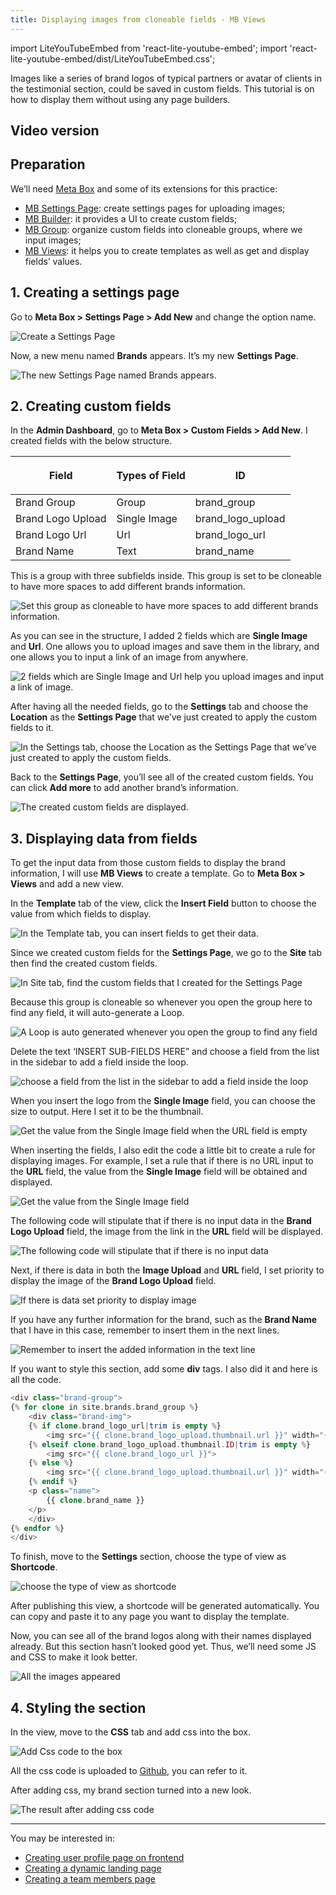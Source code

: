 ```yaml
---
title: Displaying images from cloneable fields - MB Views
---
```


import LiteYouTubeEmbed from 'react-lite-youtube-embed';
import 'react-lite-youtube-embed/dist/LiteYouTubeEmbed.css';

Images like a series of brand logos of typical partners or avatar of clients in the testimonial section, could be saved in custom fields. This tutorial is on how to display them without using any page builders.

## Video version

<LiteYouTubeEmbed id='nteLH6DDKSI' />

## Preparation

We’ll need [Meta Box](https://metabox.io) and some of its extensions for this practice:

* [MB Settings Page](https://metabox.io/plugins/mb-settings-page/): create settings pages for uploading images;
* [MB Builder](https://metabox.io/plugins/meta-box-builder/): it provides a UI to create custom fields;
* [MB Group](https://metabox.io/plugins/meta-box-group/): organize custom fields into cloneable groups, where we input images;
* [MB Views](https://metabox.io/plugins/mb-views/): it helps you to create templates as well as get and display fields’ values.

## 1. Creating a settings page

Go to **Meta Box > Settings Page > Add New** and change the option name.

![Create a Settings Page](https://i.imgur.com/xj8IOWJ.png)

Now, a new menu named **Brands** appears. It’s my new **Settings Page**.

![The new Settings Page named Brands appears.](https://i.imgur.com/U4H4ELu.png)

## 2. Creating custom fields

In the **Admin Dashboard**, go to **Meta Box > Custom Fields > Add New**. I created fields with the below structure.

<table>
<thead>
<tr>
<th>

**Field**

</th>
<th>

**Types of Field**

</th>
<th>

**ID**

</th>
</tr>
</thead>
<tbody>
<tr>
<td>Brand Group</td>
<td>Group</td>
<td>brand_group</td>
</tr>
<tr>
<td>Brand Logo Upload</td>
<td>Single Image</td>
<td>brand_logo_upload</td>
</tr>
<tr>
<td>Brand Logo Url</td>
<td>Url</td>
<td>brand_logo_url</td>
</tr>
<tr>
<td>Brand Name</td>
<td>Text</td>
<td>brand_name</td>
</tr>
</tbody>
</table>


This is a group with three subfields inside. This group is set to be cloneable to have more spaces to add different brands information.

![Set this group as cloneable to have more spaces to add different brands information.](https://i.imgur.com/Hi033mY.png)

As you can see in the structure, I added 2 fields which are **Single Image** and **Url**. One allows you to upload images and save them in the library, and one allows you to input a link of an image from anywhere.

![2 fields which are Single Image and Url help you upload images and input a link of image.](https://i.imgur.com/dmaPInv.png)

After having all the needed fields, go to the **Settings** tab and choose the **Location** as the **Settings Page** that we’ve just created to apply the custom fields to it.

![In the Settings tab, choose the Location as the Settings Page that we’ve just created to apply the custom fields.](https://i.imgur.com/MHr0exH.png)

Back to the **Settings Page**, you’ll see all of the created custom fields. You can click **Add more** to add another brand’s information.

![The created custom fields are displayed.](https://i.imgur.com/4JJ0nEh.png)

## 3. Displaying data from fields

To get the input data from those custom fields to display the brand information, I will use **MB Views** to create a template. Go to **Meta Box > Views** and add a new view.

In the **Template** tab of the view, click the **Insert Field** button to choose the value from which fields to display.

![In the Template tab, you can insert fields to get their data.](https://i.imgur.com/2aD8XWb.png)

Since we created custom fields for the **Settings Page**, we go to the **Site** tab then find the created custom fields.

![In Site tab, find the custom fields that I created for the Settings Page](https://i.imgur.com/mJIBoAZ.png)

Because this group is cloneable so whenever you open the group here to find any field, it will auto-generate a Loop.

![A Loop is auto generated whenever you open the group to find any field](https://i.imgur.com/SLlnKl4.png)

Delete the text ‘INSERT SUB-FIELDS HERE” and choose a field from the list in the sidebar to add a field inside the loop.

![choose a field from the list in the sidebar to add a field inside the loop](https://i.imgur.com/HPXAk4U.gif)

When you insert the logo from the **Single Image** field, you can choose the size to output. Here I set it to be the thumbnail.

![Get the value from the Single Image field when the URL field is empty](https://i.imgur.com/A9VwBOb.png)

When inserting the fields, I also edit the code a little bit to create a rule for displaying images. For example, I set a rule that if there is no URL input to the **URL** field, the value from the **Single Image** field will be obtained and displayed.

![Get the value from the Single Image field](https://i.imgur.com/ndDjfEa.png)

The following code will stipulate that if there is no input data in the **Brand Logo Upload** field, the image from the link in the **URL** field will be displayed.

![The following code will stipulate that if there is no input data](https://i.imgur.com/Xro7EVw.png)

Next, if there is data in both the **Image Upload** and **URL** field, I set priority to display the image of the **Brand Logo Upload** field.

![If there is data set priority to display image](https://i.imgur.com/2YUI1Vy.png)

If you have any further information for the brand, such as the **Brand Name** that I have in this case, remember to insert them in the next lines.

![Remember to insert the added information in the text line](https://i.imgur.com/m4VWKZB.png)

If you want to style this section, add some **div** tags. I also did it and here is all the code.

```php
<div class="brand-group">
{% for clone in site.brands.brand_group %}
    <div class="brand-img">
    {% if clone.brand_logo_url|trim is empty %}
        <img src="{{ clone.brand_logo_upload.thumbnail.url }}" width="{{ clone.brand_logo_upload.thumbnail.width }}" height="{{ clone.brand_logo_upload.thumbnail.height }}" alt="{{ clone.brand_logo_upload.thumbnail.alt }}">
    {% elseif clone.brand_logo_upload.thumbnail.ID|trim is empty %}
        <img src="{{ clone.brand_logo_url }}">
    {% else %}
        <img src="{{ clone.brand_logo_upload.thumbnail.url }}" width="{{ clone.brand_logo_upload.thumbnail.width }}" height="{{ clone.brand_logo_upload.thumbnail.height }}" alt="{{ clone.brand_logo_upload.thumbnail.alt }}">
    {% endif %}
    <p class="name">
        {{ clone.brand_name }}
    </p>
    </div>
{% endfor %}
</div>
```
To finish, move to the **Settings** section, choose the type of view as **Shortcode**.

![choose the type of view as shortcode](https://i.imgur.com/nEOIWFM.png)

After publishing this view, a shortcode will be generated automatically. You can copy and paste it to any page you want to display the template.

Now, you can see all of the brand logos along with their names displayed already. But this section hasn’t looked good yet. Thus, we’ll need some JS and CSS to make it look better.

![All the images appeared](https://i.imgur.com/mTWu5xF.gif)

## 4. Styling the section

In the view, move to the **CSS** tab and add css into the box.

![Add Css code to the box](https://i.imgur.com/hUni7yc.png)

All the css code is uploaded to [Github](https://github.com/wpmetabox/tutorials/blob/effb1b8d4729da57bf3fe5ee77dc2fe2827678a7/display-images-from-cloneable-fields-with-Gutenberg/custom.css), you can refer to it.

After adding css, my brand section turned into a new look.

![The result after adding css code](https://i.imgur.com/MQpnntm.png)

 ------

You may be interested in:
* [Creating user profile page on frontend](https://docs.metabox.io/tutorials/create-user-profile-page/)
* [Creating a dynamic landing page](https://docs.metabox.io/tutorials/create-dynamic-landing-page/)
* [Creating a team members page](https://docs.metabox.io/tutorials/create-team-members-page-mb-views/)

